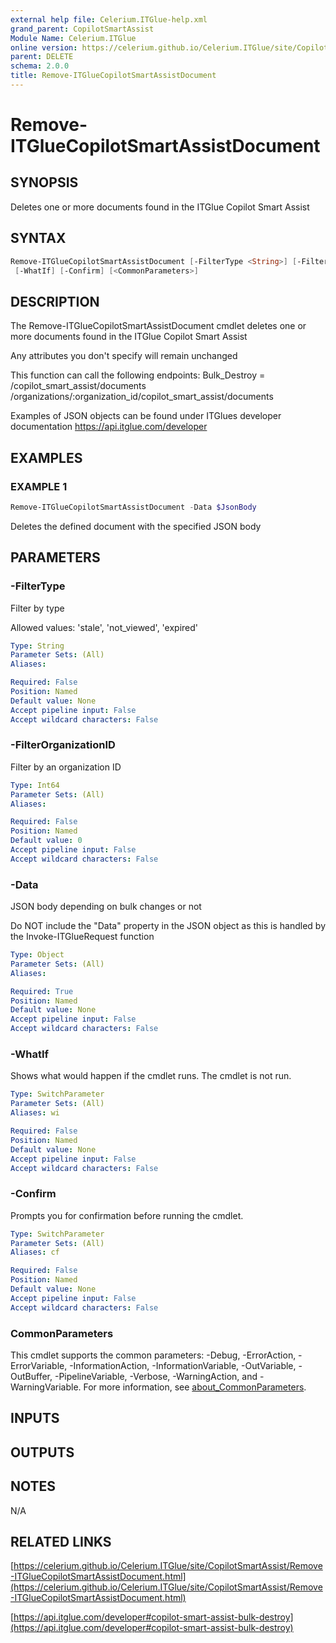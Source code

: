 ```yaml
---
external help file: Celerium.ITGlue-help.xml
grand_parent: CopilotSmartAssist
Module Name: Celerium.ITGlue
online version: https://celerium.github.io/Celerium.ITGlue/site/CopilotSmartAssist/Remove-ITGlueCopilotSmartAssistDocument.html
parent: DELETE
schema: 2.0.0
title: Remove-ITGlueCopilotSmartAssistDocument
---
```


# Remove-ITGlueCopilotSmartAssistDocument

## SYNOPSIS
Deletes one or more documents found in the ITGlue Copilot Smart Assist

## SYNTAX

```powershell
Remove-ITGlueCopilotSmartAssistDocument [-FilterType <String>] [-FilterOrganizationID <Int64>] -Data <Object>
 [-WhatIf] [-Confirm] [<CommonParameters>]
```

## DESCRIPTION
The Remove-ITGlueCopilotSmartAssistDocument cmdlet deletes one or more documents
found in the ITGlue Copilot Smart Assist

Any attributes you don't specify will remain unchanged

This function can call the following endpoints:
    Bulk_Destroy =  /copilot_smart_assist/documents
                    /organizations/:organization_id/copilot_smart_assist/documents

Examples of JSON objects can be found under ITGlues developer documentation
    https://api.itglue.com/developer

## EXAMPLES

### EXAMPLE 1
```powershell
Remove-ITGlueCopilotSmartAssistDocument -Data $JsonBody
```

Deletes the defined document with the specified JSON body

## PARAMETERS

### -FilterType
Filter by type

Allowed values:
'stale', 'not_viewed', 'expired'

```yaml
Type: String
Parameter Sets: (All)
Aliases:

Required: False
Position: Named
Default value: None
Accept pipeline input: False
Accept wildcard characters: False
```

### -FilterOrganizationID
Filter by an organization ID

```yaml
Type: Int64
Parameter Sets: (All)
Aliases:

Required: False
Position: Named
Default value: 0
Accept pipeline input: False
Accept wildcard characters: False
```

### -Data
JSON body depending on bulk changes or not

Do NOT include the "Data" property in the JSON object as this is handled
by the Invoke-ITGlueRequest function

```yaml
Type: Object
Parameter Sets: (All)
Aliases:

Required: True
Position: Named
Default value: None
Accept pipeline input: False
Accept wildcard characters: False
```

### -WhatIf
Shows what would happen if the cmdlet runs.
The cmdlet is not run.

```yaml
Type: SwitchParameter
Parameter Sets: (All)
Aliases: wi

Required: False
Position: Named
Default value: None
Accept pipeline input: False
Accept wildcard characters: False
```

### -Confirm
Prompts you for confirmation before running the cmdlet.

```yaml
Type: SwitchParameter
Parameter Sets: (All)
Aliases: cf

Required: False
Position: Named
Default value: None
Accept pipeline input: False
Accept wildcard characters: False
```

### CommonParameters
This cmdlet supports the common parameters: -Debug, -ErrorAction, -ErrorVariable, -InformationAction, -InformationVariable, -OutVariable, -OutBuffer, -PipelineVariable, -Verbose, -WarningAction, and -WarningVariable. For more information, see [about_CommonParameters](http://go.microsoft.com/fwlink/?LinkID=113216).

## INPUTS

## OUTPUTS

## NOTES
N/A

## RELATED LINKS

[https://celerium.github.io/Celerium.ITGlue/site/CopilotSmartAssist/Remove-ITGlueCopilotSmartAssistDocument.html](https://celerium.github.io/Celerium.ITGlue/site/CopilotSmartAssist/Remove-ITGlueCopilotSmartAssistDocument.html)

[https://api.itglue.com/developer#copilot-smart-assist-bulk-destroy](https://api.itglue.com/developer#copilot-smart-assist-bulk-destroy)

